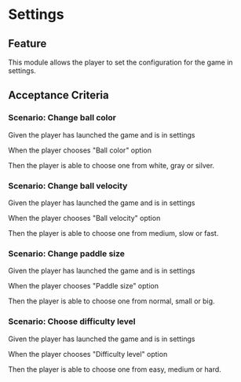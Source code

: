 # Settings

## Feature

This module allows the player to set the configuration for the game in settings.

## Acceptance Criteria

### Scenario: Change ball color

  Given the player has launched the game and is in settings

  When the player chooses "Ball color" option

  Then the player is able to choose one from white, gray or silver.

### Scenario: Change ball velocity

  Given the player has launched the game and is in settings

  When the player chooses "Ball velocity" option

  Then the player is able to choose one from medium, slow or fast.
  
### Scenario: Change paddle size
  
  Given the player has launched the game and is in settings

  When the player chooses "Paddle size" option

  Then the player is able to choose one from normal, small or big.
  
### Scenario: Choose difficulty level

  Given the player has launched the game and is in settings

  When the player chooses "Difficulty level" option

  Then the player is able to choose one from easy, medium or hard.
